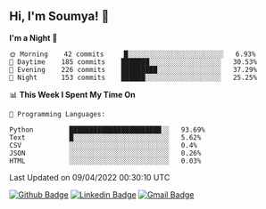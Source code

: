 ## Hi, I'm Soumya! 👋

<!--START_SECTION:waka-->
**I'm a Night 🦉** 

```text
🌞 Morning    42 commits     █░░░░░░░░░░░░░░░░░░░░░░░░   6.93% 
🌆 Daytime    185 commits    ███████░░░░░░░░░░░░░░░░░░   30.53% 
🌃 Evening    226 commits    █████████░░░░░░░░░░░░░░░░   37.29% 
🌙 Night      153 commits    ██████░░░░░░░░░░░░░░░░░░░   25.25%

```


📊 **This Week I Spent My Time On** 

```text
💬 Programming Languages: 

Python         ███████████████████████░░   93.69% 
Text           █░░░░░░░░░░░░░░░░░░░░░░░░   5.62% 
CSV            ░░░░░░░░░░░░░░░░░░░░░░░░░   0.4% 
JSON           ░░░░░░░░░░░░░░░░░░░░░░░░░   0.26% 
HTML           ░░░░░░░░░░░░░░░░░░░░░░░░░   0.03%
```


 Last Updated on 09/04/2022 00:30:10 UTC
<!--END_SECTION:waka-->

[![Github Badge](https://img.shields.io/badge/-rubyruins-grey?style=for-the-badge&logo=github&logoColor=white&link=https://github.com/rubyruins/)](https://www.github.com/rubyruins/) 
[![Linkedin Badge](https://img.shields.io/badge/-Soumya%20Parekh-0072b1?style=for-the-badge&logo=Linkedin&logoColor=white&link=https://www.linkedin.com/in/Soumya-Parekh/)](https://www.linkedin.com/in/Soumya-Parekh/) 
[![Gmail Badge](https://img.shields.io/badge/-soumyaparekh.me@gmail.com-c14438?style=for-the-badge&logo=Gmail&logoColor=white&link=mailto:soumyaparekh.me@gmail.com)](mailto:soumyaparekh.me@gmail.com) 
